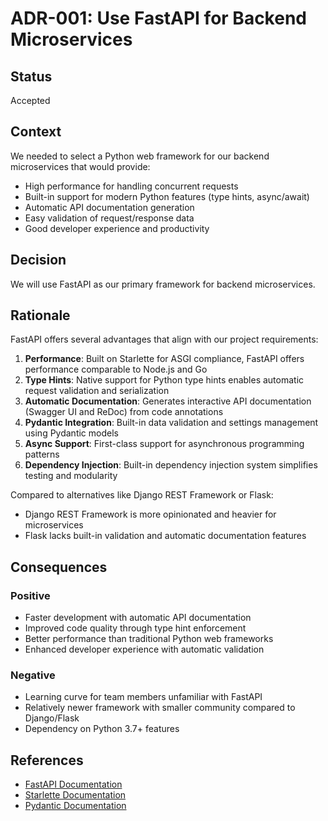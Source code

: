 # ADR-001: Use FastAPI for Backend Microservices

## Status

Accepted

## Context

We needed to select a Python web framework for our backend microservices that would provide:

- High performance for handling concurrent requests
- Built-in support for modern Python features (type hints, async/await)
- Automatic API documentation generation
- Easy validation of request/response data
- Good developer experience and productivity

## Decision

We will use FastAPI as our primary framework for backend microservices.

## Rationale

FastAPI offers several advantages that align with our project requirements:

1. **Performance**: Built on Starlette for ASGI compliance, FastAPI offers performance comparable to Node.js and Go
2. **Type Hints**: Native support for Python type hints enables automatic request validation and serialization
3. **Automatic Documentation**: Generates interactive API documentation (Swagger UI and ReDoc) from code annotations
4. **Pydantic Integration**: Built-in data validation and settings management using Pydantic models
5. **Async Support**: First-class support for asynchronous programming patterns
6. **Dependency Injection**: Built-in dependency injection system simplifies testing and modularity

Compared to alternatives like Django REST Framework or Flask:

- Django REST Framework is more opinionated and heavier for microservices
- Flask lacks built-in validation and automatic documentation features

## Consequences

### Positive

- Faster development with automatic API documentation
- Improved code quality through type hint enforcement
- Better performance than traditional Python web frameworks
- Enhanced developer experience with automatic validation

### Negative

- Learning curve for team members unfamiliar with FastAPI
- Relatively newer framework with smaller community compared to Django/Flask
- Dependency on Python 3.7+ features

## References

- [FastAPI Documentation](https://fastapi.tiangolo.com/)
- [Starlette Documentation](https://www.starlette.io/)
- [Pydantic Documentation](https://pydantic-docs.helpmanual.io/)
